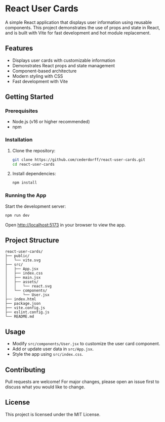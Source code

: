 # React User Cards

A simple React application that displays user information using reusable components. This project demonstrates the use of props and state in React, and is built with Vite for fast development and hot module replacement.

## Features

- Displays user cards with customizable information
- Demonstrates React props and state management
- Component-based architecture
- Modern styling with CSS
- Fast development with Vite

## Getting Started

### Prerequisites

- Node.js (v16 or higher recommended)
- npm

### Installation

1. Clone the repository:
   ```bash
   git clone https://github.com/cederdorff/react-user-cards.git
   cd react-user-cards
   ```
2. Install dependencies:
   ```bash
   npm install
   ```

### Running the App

Start the development server:

```bash
npm run dev
```

Open [http://localhost:5173](http://localhost:5173) in your browser to view the app.

## Project Structure

```
react-user-cards/
├── public/
│   └── vite.svg
├── src/
│   ├── App.jsx
│   ├── index.css
│   ├── main.jsx
│   ├── assets/
│   │   └── react.svg
│   └── components/
│       └── User.jsx
├── index.html
├── package.json
├── vite.config.js
├── eslint.config.js
└── README.md
```

## Usage

- Modify `src/components/User.jsx` to customize the user card component.
- Add or update user data in `src/App.jsx`.
- Style the app using `src/index.css`.

## Contributing

Pull requests are welcome! For major changes, please open an issue first to discuss what you would like to change.

## License

This project is licensed under the MIT License.
